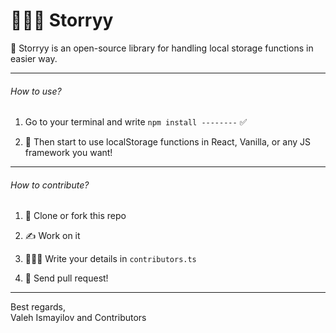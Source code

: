 # 👨🏻‍💻 Storryy

🚀 Storryy is an open-source library for handling local storage functions in easier way.

---

###### How to use?

1. Go to your terminal and write ```npm install --------``` ✅

2. 👾 Then start to use localStorage functions in React, Vanilla, or any JS framework you want!

---

###### How to contribute?

1. 📑 Clone or fork this repo

2. ✍️ Work on it

3. 👨🏻‍💻 Write your details in ```contributors.ts```

4. 🛫 Send pull request!

---

Best regards, <br />
Valeh Ismayilov and Contributors
